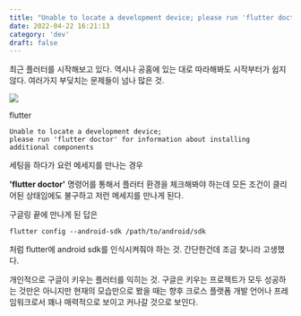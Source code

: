 ```yaml
---
title: "Unable to locate a development device; please run 'flutter doctor' for information about installing additional components"
date: 2022-04-22 16:21:13
category: 'dev'
draft: false
---
```



최근 플러터를 시작해보고 있다. 역시나 공홈에 있는 대로 따라해봐도 시작부터가 쉽지 않다. 여러가지 부딪치는 문제들이 넘나 많은 것.

![](https://blog.kakaocdn.net/dn/cc83fK/btqyfYvWQgm/5KVSi51oyUeYeSOes5kiXk/img.png)

flutter

    Unable to locate a development device; 
    please run 'flutter doctor' for information about installing additional components

세팅을 하다가 요런 메세지를 만나는 경우 

**'flutter doctor'** 명령어를 통해서 플러터 환경을 체크해봐야 하는데 모든 조건이 클리어된 상태임에도 불구하고 저런 메세지를 만나게 된다. 

구글링 끝에 만나게 된 답은 

    flutter config --android-sdk /path/to/android/sdk

처럼 flutter에 android sdk를 인식시켜줘야 하는 것. 간단한건데 조금 찾니라 고생했다.

개인적으로 구글이 키우는 플러터를 익히는 것. 구글은 키우는 프로젝트가 모두 성공하는 것만은 아니지만 현재의 모습만으로 봤을 때는 향후 크로스 플랫폼 개발 언어나 프레임워크로서 꽤나 매력적으로 보이고 커나갈 것으로 보인다.
